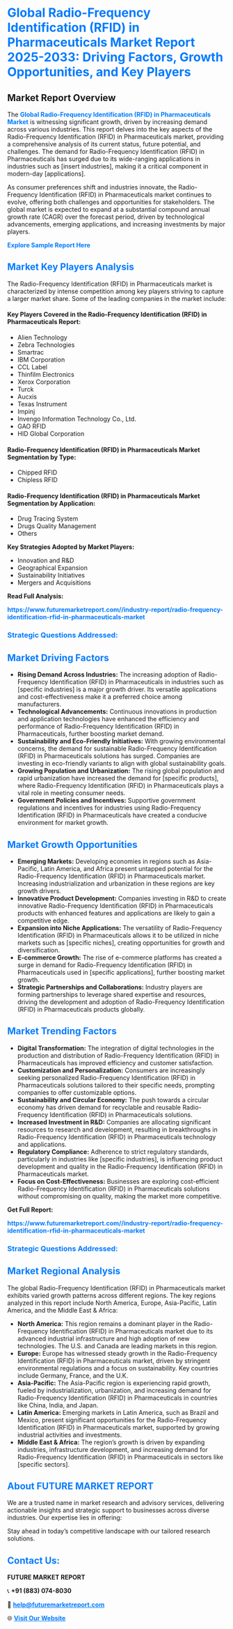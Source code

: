 <h1 style="color: #007BFF;">Global Radio-Frequency Identification (RFID) in Pharmaceuticals Market Report 2025-2033: Driving Factors, Growth Opportunities, and Key Players</h1>

<section id="overview">
<h2>Market Report Overview</h2>
<p>The <a href="https://www.futuremarketreport.com//industry-report/radio-frequency-identification-rfid-in-pharmaceuticals-market" style="color: #007BFF; text-decoration: none;"><strong>Global Radio-Frequency Identification (RFID) in Pharmaceuticals Market</strong></a> is witnessing significant growth, driven by increasing demand across various industries. This report delves into the key aspects of the Radio-Frequency Identification (RFID) in Pharmaceuticals market, providing a comprehensive analysis of its current status, future potential, and challenges. The demand for Radio-Frequency Identification (RFID) in Pharmaceuticals has surged due to its wide-ranging applications in industries such as [insert industries], making it a critical component in modern-day [applications].</p>
<p>As consumer preferences shift and industries innovate, the Radio-Frequency Identification (RFID) in Pharmaceuticals market continues to evolve, offering both challenges and opportunities for stakeholders. The global market is expected to expand at a substantial compound annual growth rate (CAGR) over the forecast period, driven by technological advancements, emerging applications, and increasing investments by major players.</p>
</section>

<section id="overview">
<p><a href="https://www.futuremarketreport.com//request-sample/reportId=64556" style="color: #007BFF; text-decoration: none;"><strong>Explore Sample Report Here</strong></a></p>
</section>

<section id="key-players">
<h2 style="color: #007BFF;">Market Key Players Analysis</h2>
<p>The Radio-Frequency Identification (RFID) in Pharmaceuticals market is characterized by intense competition among key players striving to capture a larger market share. Some of the leading companies in the market include:</p>
<h4>Key Players Covered in the Radio-Frequency Identification (RFID) in Pharmaceuticals Report:</h4>
<ul><li>Alien Technology</li><li>Zebra Technologies</li><li>Smartrac</li><li>IBM Corporation</li><li>CCL Label</li><li>Thinfilm Electronics</li><li>Xerox Corporation</li><li>Turck</li><li>Aucxis</li><li>Texas Instrument</li><li>Impinj</li><li>Invengo Information Technology Co., Ltd.</li><li>GAO RFID</li><li>HID Global Corporation</li></ul>
<h4>Radio-Frequency Identification (RFID) in Pharmaceuticals Market Segmentation by Type:</h4>
<ul><li>Chipped RFID</li><li>Chipless RFID</li></ul>

<h4>Radio-Frequency Identification (RFID) in Pharmaceuticals Market Segmentation by Application:</h4>
<ul><li>Drug Tracing System</li><li>Drugs Quality Management</li><li>Others</li></ul>
<p><strong>Key Strategies Adopted by Market Players:</strong></p>
<ul>
<li>Innovation and R&D</li>
<li>Geographical Expansion</li>
<li>Sustainability Initiatives</li>
<li>Mergers and Acquisitions</li>
</ul>
</section>

<section>
<p><strong>Read Full Analysis: </strong></p><a href="https://www.futuremarketreport.com//industry-report/radio-frequency-identification-rfid-in-pharmaceuticals-market" style="color: #007BFF; text-decoration: none;"><strong>https://www.futuremarketreport.com//industry-report/radio-frequency-identification-rfid-in-pharmaceuticals-market</strong></a>
<h3 style="color: #007BFF;">Strategic Questions Addressed:</h3>
</section>

<section id="driving-factors">
<h2 style="color: #007BFF;">Market Driving Factors</h2>
<ul>
<li><strong>Rising Demand Across Industries:</strong> The increasing adoption of Radio-Frequency Identification (RFID) in Pharmaceuticals in industries such as [specific industries] is a major growth driver. Its versatile applications and cost-effectiveness make it a preferred choice among manufacturers.</li>
<li><strong>Technological Advancements:</strong> Continuous innovations in production and application technologies have enhanced the efficiency and performance of Radio-Frequency Identification (RFID) in Pharmaceuticals, further boosting market demand.</li>
<li><strong>Sustainability and Eco-Friendly Initiatives:</strong> With growing environmental concerns, the demand for sustainable Radio-Frequency Identification (RFID) in Pharmaceuticals solutions has surged. Companies are investing in eco-friendly variants to align with global sustainability goals.</li>
<li><strong>Growing Population and Urbanization:</strong> The rising global population and rapid urbanization have increased the demand for [specific products], where Radio-Frequency Identification (RFID) in Pharmaceuticals plays a vital role in meeting consumer needs.</li>
<li><strong>Government Policies and Incentives:</strong> Supportive government regulations and incentives for industries using Radio-Frequency Identification (RFID) in Pharmaceuticals have created a conducive environment for market growth.</li>
</ul>
</section>

<section id="growth-opportunities">
<h2 style="color: #007BFF;">Market Growth Opportunities</h2>
<ul>
<li><strong>Emerging Markets:</strong> Developing economies in regions such as Asia-Pacific, Latin America, and Africa present untapped potential for the Radio-Frequency Identification (RFID) in Pharmaceuticals market. Increasing industrialization and urbanization in these regions are key growth drivers.</li>
<li><strong>Innovative Product Development:</strong> Companies investing in R&D to create innovative Radio-Frequency Identification (RFID) in Pharmaceuticals products with enhanced features and applications are likely to gain a competitive edge.</li>
<li><strong>Expansion into Niche Applications:</strong> The versatility of Radio-Frequency Identification (RFID) in Pharmaceuticals allows it to be utilized in niche markets such as [specific niches], creating opportunities for growth and diversification.</li>
<li><strong>E-commerce Growth:</strong> The rise of e-commerce platforms has created a surge in demand for Radio-Frequency Identification (RFID) in Pharmaceuticals used in [specific applications], further boosting market growth.</li>
<li><strong>Strategic Partnerships and Collaborations:</strong> Industry players are forming partnerships to leverage shared expertise and resources, driving the development and adoption of Radio-Frequency Identification (RFID) in Pharmaceuticals products globally.</li>
</ul>
</section>

<section id="trending-factors">
<h2 style="color: #007BFF;">Market Trending Factors</h2>
<ul>
<li><strong>Digital Transformation:</strong> The integration of digital technologies in the production and distribution of Radio-Frequency Identification (RFID) in Pharmaceuticals has improved efficiency and customer satisfaction.</li>
<li><strong>Customization and Personalization:</strong> Consumers are increasingly seeking personalized Radio-Frequency Identification (RFID) in Pharmaceuticals solutions tailored to their specific needs, prompting companies to offer customizable options.</li>
<li><strong>Sustainability and Circular Economy:</strong> The push towards a circular economy has driven demand for recyclable and reusable Radio-Frequency Identification (RFID) in Pharmaceuticals solutions.</li>
<li><strong>Increased Investment in R&D:</strong> Companies are allocating significant resources to research and development, resulting in breakthroughs in Radio-Frequency Identification (RFID) in Pharmaceuticals technology and applications.</li>
<li><strong>Regulatory Compliance:</strong> Adherence to strict regulatory standards, particularly in industries like [specific industries], is influencing product development and quality in the Radio-Frequency Identification (RFID) in Pharmaceuticals market.</li>
<li><strong>Focus on Cost-Effectiveness:</strong> Businesses are exploring cost-efficient Radio-Frequency Identification (RFID) in Pharmaceuticals solutions without compromising on quality, making the market more competitive.</li>
</ul>
</section>

<section>
<p><strong>Get Full Report: </strong></p><a href="https://www.futuremarketreport.com//industry-report/radio-frequency-identification-rfid-in-pharmaceuticals-market" style="color: #007BFF; text-decoration: none;"><strong>https://www.futuremarketreport.com//industry-report/radio-frequency-identification-rfid-in-pharmaceuticals-market</strong></a>
<h3 style="color: #007BFF;">Strategic Questions Addressed:</h3>
</section>


<section id="regional-analysis">
<h2 style="color: #007BFF;">Market Regional Analysis</h2>
<p>The global Radio-Frequency Identification (RFID) in Pharmaceuticals market exhibits varied growth patterns across different regions. The key regions analyzed in this report include North America, Europe, Asia-Pacific, Latin America, and the Middle East & Africa:</p>
<ul>
<li><strong>North America:</strong> This region remains a dominant player in the Radio-Frequency Identification (RFID) in Pharmaceuticals market due to its advanced industrial infrastructure and high adoption of new technologies. The U.S. and Canada are leading markets in this region.</li>
<li><strong>Europe:</strong> Europe has witnessed steady growth in the Radio-Frequency Identification (RFID) in Pharmaceuticals market, driven by stringent environmental regulations and a focus on sustainability. Key countries include Germany, France, and the U.K.</li>
<li><strong>Asia-Pacific:</strong> The Asia-Pacific region is experiencing rapid growth, fueled by industrialization, urbanization, and increasing demand for Radio-Frequency Identification (RFID) in Pharmaceuticals in countries like China, India, and Japan.</li>
<li><strong>Latin America:</strong> Emerging markets in Latin America, such as Brazil and Mexico, present significant opportunities for the Radio-Frequency Identification (RFID) in Pharmaceuticals market, supported by growing industrial activities and investments.</li>
<li><strong>Middle East & Africa:</strong> The region’s growth is driven by expanding industries, infrastructure development, and increasing demand for Radio-Frequency Identification (RFID) in Pharmaceuticals in sectors like [specific sectors].</li>
</ul>
</section>

<footer>
<h2 style="color: #007BFF;">About FUTURE MARKET REPORT</h2>
<p>We are a trusted name in market research and advisory services, delivering actionable insights and strategic support to businesses across diverse industries. Our expertise lies in offering:</p>

<p>Stay ahead in today’s competitive landscape with our tailored research solutions.</p>

<h2 style="color: #007BFF;">Contact Us:</h2>
<p><strong>FUTURE MARKET REPORT</strong></p>
<p>📞 <strong>+91 (883) 074-8030</strong></p>
<p>📧 <strong><a href="mailto:help@futuremarketreport.com" style="color: #007BFF;">help@futuremarketreport.com</a></strong></p>
<p>🌐 <strong><a href="https://www.futuremarketreport.com/" style="color: #007BFF;">Visit Our Website</a></strong></p>
</footer>